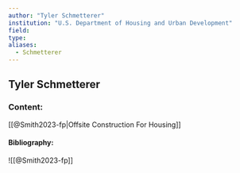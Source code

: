 ```yaml
---
author: "Tyler Schmetterer"
institution: "U.S. Department of Housing and Urban Development"
field:
type:
aliases:
  - Schmetterer
---
```


## Tyler Schmetterer

### Content:
[[@Smith2023-fp|Offsite Construction For Housing]]

#### Bibliography:

![[@Smith2023-fp]]